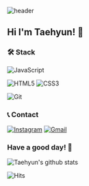 ![header](https://capsule-render.vercel.app/api?type=soft&color=timeGradient&height=200&section=header&text=TaehyunJeon&animation=twinkling&fontAlign=25&&fontSize=55)
## Hi I'm Taehyun! 👋

### 🛠 Stack
![JavaScript](https://img.shields.io/badge/JavaScript-F7DF1E?style=flat&logo=JavaScript&logoColor=black)

![HTML5](https://img.shields.io/badge/HTML5-E34F26?style=flat&logo=HTML5&logoColor=white)
![CSS3](https://img.shields.io/badge/CSS3-1572B6?style=flat&logo=CSS3&logoColor=white)

![Git](https://img.shields.io/badge/Git-000000?style=flat&logo=Git&logoColor=white)

### 📞 Contact
[![Instagram](https://img.shields.io/badge/Instagram-E4405F?style=flat-&logo=Instagram&logoColor=white)](https://www.instagram.com/jeontaehyun0203/)
[![Gmail](https://img.shields.io/badge/Mail-EA4335?style=flat&logo=Gmail&logoColor=white)](mailto:jeontaehyun0203@gmail.com)

### Have a good day! 🙏
![Taehyun's github stats](https://github-readme-stats.vercel.app/api?username=TaehyunJeon0203&show_icons=true&theme=dark)

![Hits](https://hits.seeyoufarm.com/api/count/incr/badge.svg?url=https%3A%2F%2Fgithub.com%2FTaehyunJeon0203&count_bg=%23CDCDCD&title_bg=%231D1D1D&icon=&icon_color=%23FFFFFF&title=Visit&edge_flat=false)

